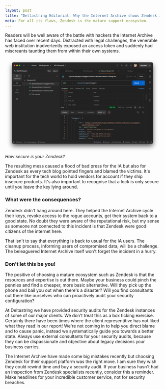 ```yaml
---
layout: post
title: "Deltastring Editorial: Why the Internet Archive shows Zendesk is still the right choice"
meta: For all its flaws, Zendesk is the mature support ecosystem.
---
```


Readers will be well aware of the battle with hackers the Internet Archive has faced over recent days. Distracted with legal challenges, the venerable web institution inadvertently exposed an access token and suddenly had miscreants taunting them from within their own systems.


<p><img src="/public/img/postman.jpeg" alt="Internet Archive leaked Zendesk access tokens." style="mix-blend-mode: darken;">
<em>How secure is your Zendesk?</em></p>

The resulting mess caused a flood of bad press for the IA but also for Zendesk as every tech blog pointed fingers and blamed the victims. It's important for the tech world to hold vendors for account if they ship insecure products. It's also important to recognise that a lock is only secure until you leave the key lying around.<!--excerpt-end-->

### What were the consequences?

Zendesk didn't hang around here. They helped the Internet Archive cycle their keys, revoke access to the rogue accounts, get their system back to a good state. No doubt they were aware of the reputational risk, but my sense as someone not connected to this incident is that Zendesk were good citizens of the internet here.

That isn't to say that everything is back to usual for the IA users. The cleanup process, informing users of compromised data, will be a challenge. The beleaguered Internet Archive itself won't forget the incident in a hurry.

### Don't let this be you!

The positive of choosing a mature ecosystem such as Zendesk is that the resources and expertise is out there. Maybe your business could pinch the pennies and find a cheaper, more basic alternative. Will they pick up the phone and bail you out when there's a disaster? Will you find consultants out there like ourselves who can proactively audit your security configuration?

At Deltastring we have provided security audits for the Zendesk instances of some of our major clients. We don't treat this as a box ticking exercise. Certainly there have been times where the client representitive has not liked what they read in our report! We're not coming in to help you direct blame and to cause panic, instead we systematically guide you towards a better state. Always use external consultants for your security audits, because they can be dispassionate and objective about legacy decisions your business carries.

The Internet Archive have made some big mistakes recently but choosing Zendesk for their support platform was the right move. I am sure they wish they could rewind time and buy a security audit. If your business hasn't had an inspection from Zendesk specialists recently, consider this a reminder. Make headlines for your incredible customer service, not for security breaches.